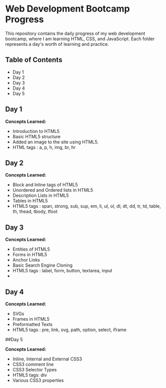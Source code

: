 # Web Development Bootcamp Progress

This repository contains the daily progress of my web development bootcamp, where I am learning HTML, CSS, and JavaScript. Each folder represents a day's worth of learning and practice.

## Table of Contents

- Day 1
- Day 2
- Day 3
- Day 4
- Day 5

## Day 1

**Concepts Learned:**
- Introduction to HTML5
- Basic HTML5 structure
- Added an image to the site using HTML5.
- HTML tags : a, p, h, img, br, hr

## Day 2

**Concepts Learned:**
- Block and Inline tags of HTML5
- Unordered and Ordered lists in HTML5
- Description Lists in HTML5
- Tables in HTML5
- HTML5 tags : span, strong, sub, sup, em, li, ul, ol, dl, dt, dd, tr, td, table, th, thead, tbody, tfoot

## Day 3

**Concepts Learned:**
- Entities of HTML5
- Forms in HTML5
- Anchor Links
- Basic Search Engine Cloning
- HTML5 tags : label, form, button, textarea, input
- 
## Day 4

**Concepts Learned:**
- SVGs
- Frames in HTML5
- Preformatted Texts
- HTML5 tags : pre, link, svg, path, option, select, iframe

##Day 5

**Concepts Learned:**
- Inline, Internal and External CSS3
- CSS3 comment line
- CSS3 Selector Types
- HTML5 tags: div
- Various CSS3 properties
